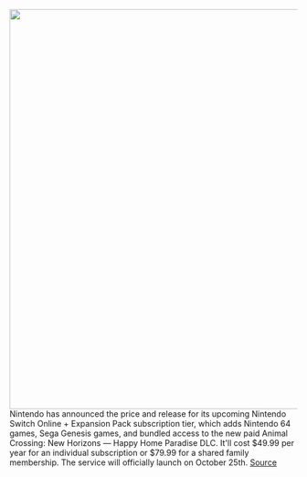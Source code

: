 <img src='https://cdn.vox-cdn.com/thumbor/3qDbw2TWmlzTdELv3w_S9ROEg60=/0x0:3120x1744/1200x0/filters:focal(0x0:3120x1744):no_upscale()/cdn.vox-cdn.com/uploads/chorus_asset/file/22929332/Screen_Shot_2021_10_15_at_10.32.07_AM.png' width='700px' /><br/>
Nintendo has announced the price and release for its upcoming Nintendo Switch Online + Expansion Pack subscription tier, which adds Nintendo 64 games, Sega Genesis games, and bundled access to the new paid Animal Crossing: New Horizons — Happy Home Paradise DLC. It'll cost $49.99 per year for an individual subscription or $79.99 for a shared family membership. The service will officially launch on October 25th.
<a href='https://www.theverge.com/2021/10/15/22728113/nintendo-switch-online-plus-expansion-pack-price-n64-genesis-animal-crossing'> Source <a/>